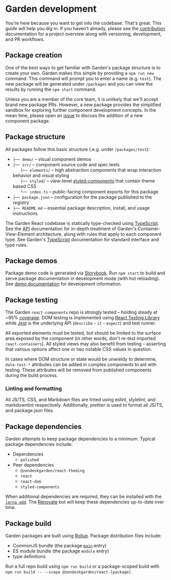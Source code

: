 # Garden development

You're here because you want to get into the codebase. That's great. This
guide will help you dig in. If you haven't already, please see the
[contribution](/.github/CONTRIBUTING.md) documentation for a project overview
along with versioning, development, and PR workflows.

## Package creation

One of the best ways to get familiar with Garden's package structure is to
create your own. Garden makes this simple by providing a `npm run new` command.
This command will prompt you to enter a name (e.g. `test`). The new package
will be generated under `/packages` and you can view the results by running
the `npm start` command.

Unless you are a member of the core team, it is unlikely that we'll accept
brand new package PRs. However, a new package provides the simplified sandbox
for exploring further component development concepts. In the mean time,
please open an [issue](https://github.com/zendeskgarden/react-components/issues/new)
to discuss the addition of a new component package.

## Package structure

All packages follow this basic structure (.e.g. under `/packages/test`):

<!-- markdownlint-disable -->

- `├── demo/` – visual component demos
- `├── src/` – component source code and spec tests<br>
  &nbsp;&nbsp;&nbsp;&nbsp;&nbsp;&nbsp;`├── elements/` – high abstraction components that wrap interaction behavior and visual styling<br>
  &nbsp;&nbsp;&nbsp;&nbsp;&nbsp;&nbsp;`├── styled/` – view-level [styled-components](https://styled-components.com/) that contain theme based CSS<br>
  &nbsp;&nbsp;&nbsp;&nbsp;&nbsp;&nbsp;`└── index.ts` – public-facing component exports for this package
- `├── package.json` – configuration for the package published to the registry
- `├── README.md` – essential package description, install, and usage instructions

<!-- markdownlint-enable -->

The Garden React codebase is statically type-checked using
[TypeScript](https://www.typescriptlang.org/). See the [API](api.md)
documentation for in-depth treatment of Garden's Container-View-Element
architecture, along with rules that apply to each component type. See Garden's
[TypeScript](typescript.md) documentation for standard interface and type rules.

## Package demos

Package demo code is generated via [Storybook](https://storybook.js.org/). Run
`npm start` to build and serve package documentation in development mode (with
hot reloading). See [demo documentation](/docs/demo.md) for development
information.

## Package testing

The Garden `react-components` repo is strongly tested – holding steady at
~95% [coverage](https://coveralls.io/github/zendeskgarden/react-components).
DOM testing is implemented using [React Testing
Library](https://testing-library.com/react) while [Jest](https://jestjs.io/)
is the underlying API (`describe` - `it` - `expect`) and test runner.

All exported elements must be tested, but should be limited to the surface
area exposed by the component (in other words, don't re-test imported
`react-containers`). All styled views may also benefit from testing –
asserting that various options affect one or two notable CSS values in
question.

In cases where DOM structure or state would be unwieldy to determine,
`data-test-*` attributes can be added in complex components to aid with
testing. These attributes will be removed from published components during
the build process.

### Linting and formatting

All JS/TS, CSS, and Markdown files are linted using eslint, stylelint, and
markdownlint respectively. Additionally, prettier is used to format all
JS/TS, and package.json files.

## Package dependencies

Garden attempts to keep package dependencies to a minimum. Typical package
dependencies include:

- Dependencies
  - `polished`
- Peer dependencies
  - `@zendeskgarden/react-theming`
  - `react`
  - `react-dom`
  - `styled-components`

When additional dependencies are required, they can be installed with the
[`lerna add`](https://github.com/lerna/lerna/tree/main/commands/add#readme).
The [Renovate](https://renovatebot.com) bot will keep these dependencies
up-to-date over time.

## Package build

Garden packages are built using [Rollup](https://rollupjs.org/). Package distribution files include:

- CommonJS bundle (the package [`main`](https://docs.npmjs.com/files/package.json#main) entry)
- ES module bundle (the package `module` entry)
- type definitions

Run a full repo build using `npm run build` or a package-scoped build with
`npm run build -- --scope @zendeskgarden/react-[package]`.
